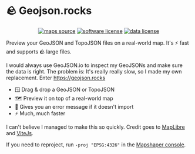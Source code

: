 # 🪨 Geojson.rocks 

<p align="center">
  <a href="http://www.openstreetmap.org/"><img src="https://img.shields.io/badge/source-OSM-2ecc71.svg" alt="maps source" /></a>
  <a href="LICENSE"><img src="https://img.shields.io/github/license/alvinometric/geojson.rocks.svg" alt="software license" /></a>
  <a href="https://opendatacommons.org/licenses/odbl/1.0/"><img src="https://img.shields.io/badge/license-ODbL-2980b9.svg" alt="data license" /></a>
</p>

Preview your GeoJSON and TopoJSON files on a real-world map. It's ⚡ fast and supports 🪨 large files.

I would always use GeoJSON.io to inspect my GeoJSONs and make sure the data is right. The problem is: It's really really slow, so I made my own replacement. Enter https://geojson.rocks

- 🪟 Drag & drop a GeoJSON or TopoJSON
- 🗺️ Preview it on top of a real-world map
- 👀 Gives you an error message if it doesn't import
- ⚡ Much, much faster

I can't believe I managed to make this so quickly. Credit goes to [MapLibre](https://maplibre.org) and [ViteJs](https://vitejs.dev).

If you need to reproject, run `-proj "EPSG:4326"` in the [Mapshaper console](https://mapshaper.org).
